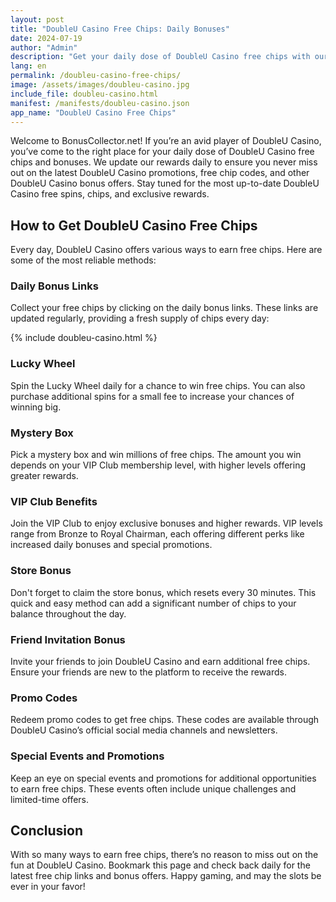 ```yaml
---
layout: post
title: "DoubleU Casino Free Chips: Daily Bonuses"
date: 2024-07-19
author: "Admin"
description: "Get your daily dose of DoubleU Casino free chips with our updated links and tips."
lang: en
permalink: /doubleu-casino-free-chips/
image: /assets/images/doubleu-casino.jpg
include_file: doubleu-casino.html
manifest: /manifests/doubleu-casino.json
app_name: "DoubleU Casino Free Chips"
---
```


Welcome to BonusCollector.net! If you’re an avid player of DoubleU Casino, you’ve come to the right place for your daily dose of DoubleU Casino free chips and bonuses. We update our rewards daily to ensure you never miss out on the latest DoubleU Casino promotions, free chip codes, and other DoubleU Casino bonus offers. Stay tuned for the most up-to-date DoubleU Casino free spins, chips, and exclusive rewards.

## How to Get DoubleU Casino Free Chips

Every day, DoubleU Casino offers various ways to earn free chips. Here are some of the most reliable methods:

### Daily Bonus Links

Collect your free chips by clicking on the daily bonus links. These links are updated regularly, providing a fresh supply of chips every day:

{% include doubleu-casino.html %}

### Lucky Wheel

Spin the Lucky Wheel daily for a chance to win free chips. You can also purchase additional spins for a small fee to increase your chances of winning big.

### Mystery Box

Pick a mystery box and win millions of free chips. The amount you win depends on your VIP Club membership level, with higher levels offering greater rewards.

### VIP Club Benefits

Join the VIP Club to enjoy exclusive bonuses and higher rewards. VIP levels range from Bronze to Royal Chairman, each offering different perks like increased daily bonuses and special promotions.

### Store Bonus

Don't forget to claim the store bonus, which resets every 30 minutes. This quick and easy method can add a significant number of chips to your balance throughout the day.

### Friend Invitation Bonus

Invite your friends to join DoubleU Casino and earn additional free chips. Ensure your friends are new to the platform to receive the rewards.

### Promo Codes

Redeem promo codes to get free chips. These codes are available through DoubleU Casino’s official social media channels and newsletters.

### Special Events and Promotions

Keep an eye on special events and promotions for additional opportunities to earn free chips. These events often include unique challenges and limited-time offers.

## Conclusion

With so many ways to earn free chips, there’s no reason to miss out on the fun at DoubleU Casino. Bookmark this page and check back daily for the latest free chip links and bonus offers. Happy gaming, and may the slots be ever in your favor!